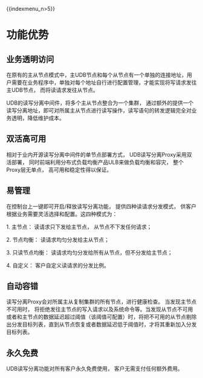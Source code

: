 {{indexmenu_n>5}}

# 功能优势

## 业务透明访问

在原有的主从节点模式中，主UDB节点和每个从节点有一个单独的连接地址，用户需要在业务程序中，单独对每个地址自行进行配置管理，才能实现将写请求发往主UDB节点，
而将读请求发往从节点。

UDB的读写分离中间件，将多个主从节点整合为一个集群，
通过额外的提供一个读写分离地址，即可对所属主从节点进行读写操作，读写语句的转发逻辑完全对业务透明，降低维护成本。

## 双活高可用

相对于业内开源读写分离中间件的单节点部署方式， UDB读写分离Proxy采用双活部署， 同时前端利用分布式负载均衡产品ULB来做负载均衡和容灾，
整个Proxy层无单点， 高可用和稳定性得以保证。

## 易管理

在控制台上一键即可开启/释放读写分离功能， 提供四种读请求分发模式， 供客户根据业务需要灵活选择和配置。这四种模式为：

1\. 主节点： 读请求只下发给主节点， 从节点不下发任何请求；

2\. 节点均衡： 读请求均匀分发给主从节点；

3\. 只读节点均衡： 读请求均匀分发给所有从节点，但不分发给主节点；

4\. 自定义： 客户自定义读请求的分发比例。

## 自动容错

读写分离Proxy会对所属主从复制集群的所有节点，进行健康检查。 当发现主节点不可用时，
将拒绝发往主节点的写入请求以及系统命令等。当发现从节点不可用或者和主节点的数据延迟超过阈值（该阈值可配置）时，将把不可用的从节点剔除出分发目标列表，直到从节点恢复或者数据延迟低于阈值时，才将其重新加入分发目标列表。

## 永久免费

UDB读写分离功能对所有客户永久免费使用， 客户无需支付任何额外费用。
